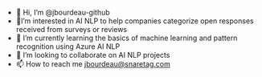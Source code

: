 - 👋 Hi, I’m @jbourdeau-github
- 👀I’m interested in AI NLP to help companies categorize open responses received from surveys or reviews
- 🌱 I’m currently learning the basics of machine learning and pattern recognition using Azure AI NLP
- 💞️ I’m looking to collaborate on AI NLP projects
- 📫 How to reach me jbourdeau@snaretag.com

<!---
jbourdeau-github/jbourdeau-github is a ✨ special ✨ repository because its `README.md` (this file) appears on your GitHub profile.
You can click the Preview link to take a look at your changes.
--->
